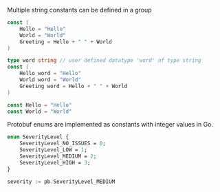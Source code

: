 Multiple string constants can be defined in a group

``` go
const (
    Hello = "Hello"
    World = "World"
    Greeting = Hello + " " + World
)
```

``` go
type word string // user defined datatype 'word' of type string
const (
    Hello word = "Hello"
    World word = "World"
    Greeting word = Hello + " " + World
)
```

``` go
const Hello = "Hello"
const World = "World"
```


Protobuf enums are implemented as constants with integer values in Go.

``` proto
enum SeverityLevel {
    SeverityLevel_NO_ISSUES = 0;
    SeverityLevel_LOW = 1;
    SeverityLevel_MEDIUM = 2;
    SeverityLevel_HIGH = 3;
}
```

``` go
severity := pb.SeverityLevel_MEDIUM
```
